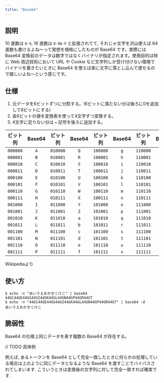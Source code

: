 ```yaml
---
title: "Base64"
---
```


## 説明
10 進数は `0-9`, 16 進数は `0-9A-F` と拡張されてて, それじゃ文字を沢山使えば 64 進数も書けるよね～って発想を規格にしたものが Base64 です。実際には Base64 変換前のデータは数字ではなくバイナリが指定されます。使用目的は特に Web 周辺技術において URL や Cookie など文字列しか受け付けない環境でバイナリを書きたいときに Base64 を使えば楽に文字に落とし込んで渡せるので嬉しいよね～という感じです。

## 仕様

1.  元データを6ビットずつに分割する。(6ビットに満たない分は後ろに0を追加して6ビットにする)
2.  各6ビットの値を変換表を使って4文字ずつ変換する。
3.  4文字に足りない分は `=` 記号を後ろに追加する。

| ビット列 | Base64 | ビット列 | Base64 | ビット列 | Base64 | ビット列 | Base64 |
| -------- |:------:| -------- |:------:| -------- |:------:| -------- |:------:|
| `000000` |  `A`   | `010000` |  `Q`   | `100000` |  `g`   | `110000` |  `w`   |
| `000001` |  `B`   | `010001` |  `R`   | `100001` |  `h`   | `110001` |  `x`   |
| `000010` |  `C`   | `010010` |  `S`   | `100010` |  `i`   | `110010` |  `y`   |
| `000011` |  `D`   | `010011` |  `T`   | `100011` |  `j`   | `110011` |  `z`   |
| `000100` |  `E`   | `010100` |  `U`   | `100100` |  `k`   | `110100` |  `0`   |
| `000101` |  `F`   | `010101` |  `V`   | `100101` |  `l`   | `110101` |  `1`   |
| `000110` |  `G`   | `010110` |  `W`   | `100110` |  `m`   | `110110` |  `2`   |
| `000111` |  `H`   | `010111` |  `X`   | `100111` |  `n`   | `110111` |  `3`   |
| `001000` |  `I`   | `011000` |  `Y`   | `101000` |  `o`   | `111000` |  `4`   |
| `001001` |  `J`   | `011001` |  `Z`   | `101001` |  `p`   | `111001` |  `5`   |
| `001010` |  `K`   | `011010` |  `a`   | `101010` |  `q`   | `111010` |  `6`   |
| `001011` |  `L`   | `011011` |  `b`   | `101011` |  `r`   | `111011` |  `7`   |
| `001100` |  `M`   | `011100` |  `c`   | `101100` |  `s`   | `111100` |  `8`   |
| `001101` |  `N`   | `011101` |  `d`   | `101101` |  `t`   | `111101` |  `9`   |
| `001110` |  `O`   | `011110` |  `e`   | `101110` |  `u`   | `111110` |  `+`   |
| `001111` |  `P`   | `011111` |  `f`   | `101111` |  `v`   | `111111` |  `/`   |

Wikipediaより

## 使い方

```shell
$ echo -n "あいうえおかきくけこ" | base64
44GC44GE44GG44GI44GK44GL44GN44GP44GR44GT
$ echo -n "44GC44GE44GG44GI44GK44GL44GN44GP44GR44GT" | base64 -d
あいうえおかきくけこ
```

## 脆弱性
Base64 の仕様上同じデータを表す複数の Base64 が存在する。

// TODO 具体例

例えば, あるトークンを Base64 として完全一致したときに何らかの処理している場合は上のように同じデータとなるような Base64 を渡すことでバイパスされてしまいます. こういうときは変換後の文字列に対して完全一致すれば確実です.
